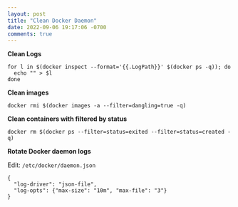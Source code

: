```yaml
---
layout: post
title: "Clean Docker Daemon"
date: 2022-09-06 19:17:06 -0700
comments: true
---
```


**Clean Logs**
```
for l in $(docker inspect --format='{{.LogPath}}' $(docker ps -q)); do
  echo "" > $l
done
```

**Clean images**
```
docker rmi $(docker images -a --filter=dangling=true -q)
```

**Clean containers with filtered by status**
```
docker rm $(docker ps --filter=status=exited --filter=status=created -q)
```

**Rotate Docker daemon logs**

Edit: `/etc/docker/daemon.json`
```
{
  "log-driver": "json-file",
  "log-opts": {"max-size": "10m", "max-file": "3"}
}
```
